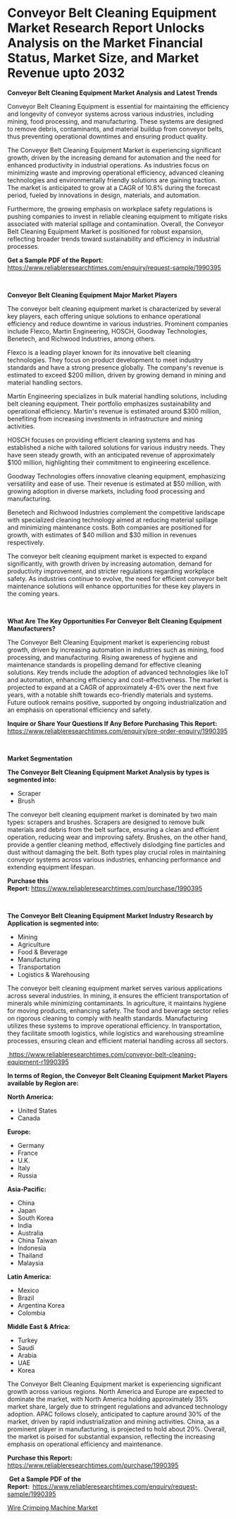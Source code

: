<p><h1>Conveyor Belt Cleaning Equipment Market Research Report Unlocks Analysis on the Market Financial Status, Market Size, and Market Revenue upto 2032</h1></p><p><strong>Conveyor Belt Cleaning Equipment Market Analysis and Latest Trends</strong></p>
<p><p>Conveyor Belt Cleaning Equipment is essential for maintaining the efficiency and longevity of conveyor systems across various industries, including mining, food processing, and manufacturing. These systems are designed to remove debris, contaminants, and material buildup from conveyor belts, thus preventing operational downtimes and ensuring product quality. </p><p>The Conveyor Belt Cleaning Equipment Market is experiencing significant growth, driven by the increasing demand for automation and the need for enhanced productivity in industrial operations. As industries focus on minimizing waste and improving operational efficiency, advanced cleaning technologies and environmentally friendly solutions are gaining traction. The market is anticipated to grow at a CAGR of 10.8% during the forecast period, fueled by innovations in design, materials, and automation. </p><p>Furthermore, the growing emphasis on workplace safety regulations is pushing companies to invest in reliable cleaning equipment to mitigate risks associated with material spillage and contamination. Overall, the Conveyor Belt Cleaning Equipment Market is positioned for robust expansion, reflecting broader trends toward sustainability and efficiency in industrial processes.</p></p>
<p><strong>Get a Sample PDF of the Report:&nbsp;</strong> <a href="https://www.reliableresearchtimes.com/enquiry/request-sample/1990395?utm_campaign=2999&utm_medium=2&utm_source=Github&utm_content=ia&utm_term=10042025&utm_id=conveyor-belt-cleaning-equipment">https://www.reliableresearchtimes.com/enquiry/request-sample/1990395</a></p>
<p>&nbsp;</p>
<p><strong>Conveyor Belt Cleaning Equipment Major Market Players</strong></p>
<p><p>The conveyor belt cleaning equipment market is characterized by several key players, each offering unique solutions to enhance operational efficiency and reduce downtime in various industries. Prominent companies include Flexco, Martin Engineering, HOSCH, Goodway Technologies, Benetech, and Richwood Industries, among others.</p><p>Flexco is a leading player known for its innovative belt cleaning technologies. They focus on product development to meet industry standards and have a strong presence globally. The company's revenue is estimated to exceed $200 million, driven by growing demand in mining and material handling sectors.</p><p>Martin Engineering specializes in bulk material handling solutions, including belt cleaning equipment. Their portfolio emphasizes sustainability and operational efficiency. Martin's revenue is estimated around $300 million, benefiting from increasing investments in infrastructure and mining activities.</p><p>HOSCH focuses on providing efficient cleaning systems and has established a niche with tailored solutions for various industry needs. They have seen steady growth, with an anticipated revenue of approximately $100 million, highlighting their commitment to engineering excellence.</p><p>Goodway Technologies offers innovative cleaning equipment, emphasizing versatility and ease of use. Their revenue is estimated at $50 million, with growing adoption in diverse markets, including food processing and manufacturing.</p><p>Benetech and Richwood Industries complement the competitive landscape with specialized cleaning technology aimed at reducing material spillage and minimizing maintenance costs. Both companies are positioned for growth, with estimates of $40 million and $30 million in revenues respectively.</p><p>The conveyor belt cleaning equipment market is expected to expand significantly, with growth driven by increasing automation, demand for productivity improvement, and stricter regulations regarding workplace safety. As industries continue to evolve, the need for efficient conveyor belt maintenance solutions will enhance opportunities for these key players in the coming years.</p></p>
<p>&nbsp;</p>
<p><strong>What Are The Key Opportunities For Conveyor Belt Cleaning Equipment Manufacturers?</strong></p>
<p><p>The Conveyor Belt Cleaning Equipment market is experiencing robust growth, driven by increasing automation in industries such as mining, food processing, and manufacturing. Rising awareness of hygiene and maintenance standards is propelling demand for effective cleaning solutions. Key trends include the adoption of advanced technologies like IoT and automation, enhancing efficiency and cost-effectiveness. The market is projected to expand at a CAGR of approximately 4-6% over the next five years, with a notable shift towards eco-friendly materials and systems. Future outlook remains positive, supported by ongoing industrialization and an emphasis on operational efficiency and safety.</p></p>
<p><strong>Inquire or Share Your Questions If Any Before Purchasing This Report:</strong> <a href="https://www.reliableresearchtimes.com/enquiry/pre-order-enquiry/1990395?utm_campaign=2999&utm_medium=2&utm_source=Github&utm_content=ia&utm_term=10042025&utm_id=conveyor-belt-cleaning-equipment">https://www.reliableresearchtimes.com/enquiry/pre-order-enquiry/1990395</a></p>
<p>&nbsp;</p>
<p><strong>Market Segmentation</strong></p>
<p><strong>The Conveyor Belt Cleaning Equipment Market Analysis by types is segmented into:</strong></p>
<p><ul><li>Scraper</li><li>Brush</li></ul></p>
<p><p>The conveyor belt cleaning equipment market is dominated by two main types: scrapers and brushes. Scrapers are designed to remove bulk materials and debris from the belt surface, ensuring a clean and efficient operation, reducing wear and improving safety. Brushes, on the other hand, provide a gentler cleaning method, effectively dislodging fine particles and dust without damaging the belt. Both types play crucial roles in maintaining conveyor systems across various industries, enhancing performance and extending equipment lifespan.</p></p>
<p><strong>Purchase this Report:&nbsp;</strong><a href="https://www.reliableresearchtimes.com/purchase/1990395?utm_campaign=2999&utm_medium=2&utm_source=Github&utm_content=ia&utm_term=10042025&utm_id=conveyor-belt-cleaning-equipment">https://www.reliableresearchtimes.com/purchase/1990395</a></p>
<p>&nbsp;</p>
<p><strong>The Conveyor Belt Cleaning Equipment Market Industry Research by Application is segmented into:</strong></p>
<p><ul><li>Mining</li><li>Agriculture</li><li>Food & Beverage</li><li>Manufacturing</li><li>Transportation</li><li>Logistics & Warehousing</li></ul></p>
<p><p>The conveyor belt cleaning equipment market serves various applications across several industries. In mining, it ensures the efficient transportation of minerals while minimizing contaminants. In agriculture, it maintains hygiene for moving products, enhancing safety. The food and beverage sector relies on rigorous cleaning to comply with health standards. Manufacturing utilizes these systems to improve operational efficiency. In transportation, they facilitate smooth logistics, while logistics and warehousing streamline processes, ensuring clean and efficient material handling across all sectors.</p></p>
<p><a href="https://www.reliableresearchtimes.com/conveyor-belt-cleaning-equipment-r1990395?utm_campaign=2999&utm_medium=2&utm_source=Github&utm_content=ia&utm_term=10042025&utm_id=conveyor-belt-cleaning-equipment">&nbsp;https://www.reliableresearchtimes.com/conveyor-belt-cleaning-equipment-r1990395</a></p>
<p><strong>In terms of Region, the Conveyor Belt Cleaning Equipment Market Players available by Region are:</strong></p>
<p>
    <p> <strong> North America: </strong>
        <ul>
            <li>United States</li>
            <li>Canada</li>
        </ul>
        </p> 
    <p> <strong> Europe: </strong>
        <ul>
            <li>Germany</li>
            <li>France</li>
            <li>U.K.</li>
            <li>Italy</li>
            <li>Russia</li>
        </ul>
        </p> 
    <p> <strong> Asia-Pacific: </strong>
        <ul>
            <li>China</li>
            <li>Japan</li>
            <li>South Korea</li>
            <li>India</li>
            <li>Australia</li>
            <li>China Taiwan</li>
            <li>Indonesia</li>
            <li>Thailand</li>
            <li>Malaysia</li>
        </ul>
        </p> 
    <p> <strong> Latin America: </strong>
        <ul>
            <li>Mexico</li>
            <li>Brazil</li>
            <li>Argentina Korea</li>
            <li>Colombia</li>
        </ul>
        </p> 
    <p> <strong> Middle East & Africa: </strong>
        <ul>
            <li>Turkey</li>
            <li>Saudi</li>
            <li>Arabia</li>
            <li>UAE</li>
            <li>Korea</li>
        </ul>
    </p>
    </p>
<p><p>The Conveyor Belt Cleaning Equipment market is experiencing significant growth across various regions. North America and Europe are expected to dominate the market, with North America holding approximately 35% market share, largely due to stringent regulations and advanced technology adoption. APAC follows closely, anticipated to capture around 30% of the market, driven by rapid industrialization and mining activities. China, as a prominent player in manufacturing, is projected to hold about 20%. Overall, the market is poised for substantial expansion, reflecting the increasing emphasis on operational efficiency and maintenance.</p></p>
<p><strong>Purchase this Report: </strong><a href="https://www.reliableresearchtimes.com/purchase/1990395?utm_campaign=2999&utm_medium=2&utm_source=Github&utm_content=ia&utm_term=10042025&utm_id=conveyor-belt-cleaning-equipment">https://www.reliableresearchtimes.com/purchase/1990395</a></p>
<p>&nbsp;<strong>Get a Sample PDF of the Report:&nbsp;&nbsp;</strong><a href="https://www.reliableresearchtimes.com/enquiry/request-sample/1990395?utm_campaign=2999&utm_medium=2&utm_source=Github&utm_content=ia&utm_term=10042025&utm_id=conveyor-belt-cleaning-equipment">https://www.reliableresearchtimes.com/enquiry/request-sample/1990395</a></p>
<p><strong></strong></p>
<p><p><a href="https://github.com/zurubting/Market-Research-Report-List-1/blob/main/wire-crimping-machine-market.md?utm_campaign=2999&utm_medium=2&utm_source=Github&utm_content=ia&utm_term=10042025&utm_id=conveyor-belt-cleaning-equipment">Wire Crimping Machine Market</a></p></p>